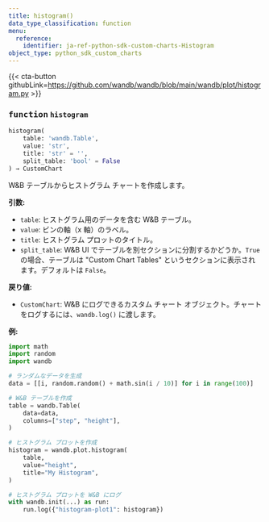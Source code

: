 ```yaml
---
title: histogram()
data_type_classification: function
menu:
  reference:
    identifier: ja-ref-python-sdk-custom-charts-Histogram
object_type: python_sdk_custom_charts
---
```


{{< cta-button githubLink=https://github.com/wandb/wandb/blob/main/wandb/plot/histogram.py >}}




### <kbd>function</kbd> `histogram`

```python
histogram(
    table: 'wandb.Table',
    value: 'str',
    title: 'str' = '',
    split_table: 'bool' = False
) → CustomChart
```

W&B テーブルからヒストグラム チャートを作成します。 

**引数:**
 
 - `table`: ヒストグラム用のデータを含む W&B テーブル。 
 - `value`: ビンの軸（x 軸）のラベル。 
 - `title`: ヒストグラム プロットのタイトル。 
 - `split_table`: W&B UI でテーブルを別セクションに分割するかどうか。`True` の場合、テーブルは "Custom Chart Tables" というセクションに表示されます。デフォルトは `False`。 

**戻り値:**
 
 - `CustomChart`: W&B にログできるカスタム チャート オブジェクト。チャートをログするには、`wandb.log()` に渡します。 

**例:**
 
```python
import math
import random
import wandb

# ランダムなデータを生成
data = [[i, random.random() + math.sin(i / 10)] for i in range(100)]

# W&B テーブルを作成
table = wandb.Table(
    data=data,
    columns=["step", "height"],
)

# ヒストグラム プロットを作成
histogram = wandb.plot.histogram(
    table,
    value="height",
    title="My Histogram",
)

# ヒストグラム プロットを W&B にログ
with wandb.init(...) as run:
    run.log({"histogram-plot1": histogram})
```